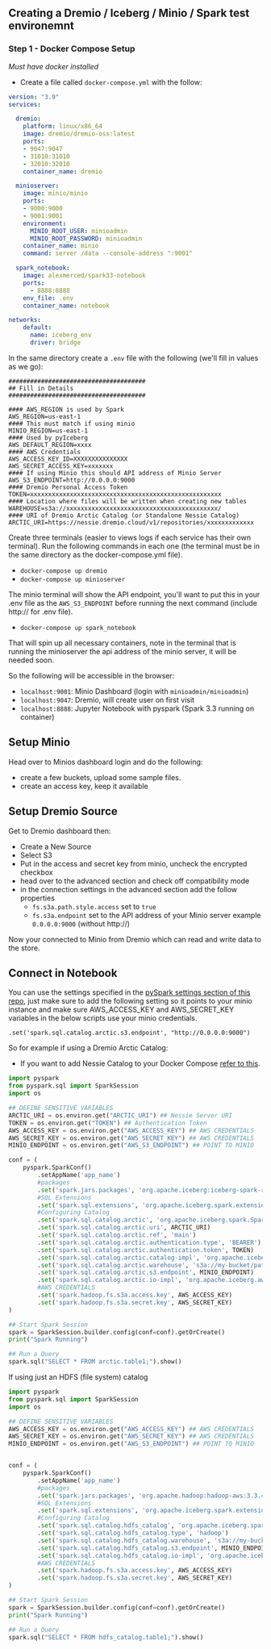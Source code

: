 ## Creating a Dremio / Iceberg / Minio / Spark test environemnt

### Step 1 - Docker Compose Setup

_Must have docker installed_

- Create a file called `docker-compose.yml` with the follow:

```yml
version: "3.9"
services:

  dremio:
    platform: linux/x86_64
    image: dremio/dremio-oss:latest
    ports: 
    - 9047:9047
    - 31010:31010
    - 32010:32010
    container_name: dremio

  minioserver:
    image: minio/minio
    ports:
    - 9000:9000
    - 9001:9001
    environment:
      MINIO_ROOT_USER: minioadmin
      MINIO_ROOT_PASSWORD: minioadmin
    container_name: minio
    command: server /data --console-address ":9001"

  spark_notebook:
    image: alexmerced/spark33-notebook
    ports: 
      - 8888:8888
    env_file: .env
    container_name: notebook

networks:
    default:
      name: iceberg_env
      driver: bridge
```

In the same directory create a `.env` file with the following (we'll fill in values as we go):

```env
######################################
## Fill in Details
######################################

#### AWS_REGION is used by Spark
AWS_REGION=us-east-1
#### This must match if using minio
MINIO_REGION=us-east-1
#### Used by pyIceberg
AWS_DEFAULT_REGION=xxxx
#### AWS Credentials
AWS_ACCESS_KEY_ID=XXXXXXXXXXXXXXX
AWS_SECRET_ACCESS_KEY=xxxxxxx
#### If using Minio this should API address of Minio Server
AWS_S3_ENDPOINT=http://0.0.0.0:9000
#### Dremio Personal Access Token
TOKEN=xxxxxxxxxxxxxxxxxxxxxxxxxxxxxxxxxxxxxxxxxxxxxxxxxxxxx
#### Location where files will be written when creating new tables
WAREHOUSE=s3a://xxxxxxxxxxxxxxxxxxxxxxxxxxxxxxxxxxxxxxxxxx/
#### URI of Dremio Arctic Catalog (or Standalone Nessie Catalog)
ARCTIC_URI=https://nessie.dremio.cloud/v1/repositories/xxxxxxxxxxxxx
```


Create three terminals (easier to views logs if each service has their own terminal). Run the following commands in each one (the terminal must be in the same directory as the docker-compose.yml file).

- `docker-compose up dremio`
- `docker-compose up minioserver`

The minio terminal will show the API endpoint, you'll want to put this in your .env file as the `AWS_S3_ENDPOINT` before running the next command (include http:// for .env file).

- `docker-compose up spark_notebook`

That will spin up all necessary containers, note in the terminal that is running the minioserver the api address of the minio server, it will be needed soon.

So the following will be accessible in the browser:
- `localhost:9001`: Minio Dashboard (login with `minioadmin/minioadmin`)
- `localhost:9047`: Dremio, will create user on first visit
- `localhost:8888`: Jupyter Notebook with pyspark (Spark 3.3 running on container)

## Setup Minio

Head over to Minios dashboard login and do the following:

- create a few buckets, upload some sample files.
- create an access key, keep it available

## Setup Dremio Source

Get to Dremio dashboard then:

- Create a New Source
- Select S3
- Put in the access and secret key from minio, uncheck the encrypted checkbox
- head over to the advanced section and check off compatibility mode
- in the connection settings in the advanced section add the follow properties
  - `fs.s3a.path.style.access` set to `true`
  - `fs.s3a.endpoint` set to the API address of your Minio server example `0.0.0.0:9000` (without http://)

Now your connected to Minio from Dremio which can read and write data to the store.

## Connect in Notebook

You can use the settings specified in the [pySpark settings section of this repo](./icebergpyspark), just make sure to add the following setting so it points to your minio instance and make sure AWS_ACCESS_KEY and AWS_SECRET_KEY variables in the below scripts use your minio credentials.

```
.set('spark.sql.catalog.arctic.s3.endpoint', "http://0.0.0.0:9000")
```

So for example if using a Dremio Arctic Catalog:
* If you want to add Nessie Catalog to your Docker Compose [refer to this](https://github.com/developer-advocacy-dremio/quick-guides-from-dremio/blob/main/nessie-notebook.md).

```py
import pyspark
from pyspark.sql import SparkSession
import os

## DEFINE SENSITIVE VARIABLES
ARCTIC_URI = os.environ.get("ARCTIC_URI") ## Nessie Server URI
TOKEN = os.environ.get("TOKEN") ## Authentication Token
AWS_ACCESS_KEY = os.environ.get("AWS_ACCESS_KEY") ## AWS CREDENTIALS
AWS_SECRET_KEY = os.environ.get("AWS_SECRET_KEY") ## AWS CREDENTIALS
MINIO_ENDPOINT = os.environ.get("AWS_S3_ENDPOINT") ## POINT TO MINIO

conf = (
    pyspark.SparkConf()
        .setAppName('app_name')
  		#packages
        .set('spark.jars.packages', 'org.apache.iceberg:iceberg-spark-runtime-3.3_2.12:1.0.0,org.projectnessie:nessie-spark-extensions-3.3_2.12:0.44.0,software.amazon.awssdk:bundle:2.17.178,software.amazon.awssdk:url-connection-client:2.17.178')
  		#SQL Extensions
        .set('spark.sql.extensions', 'org.apache.iceberg.spark.extensions.IcebergSparkSessionExtensions,org.projectnessie.spark.extensions.NessieSparkSessionExtensions')
  		#Configuring Catalog
        .set('spark.sql.catalog.arctic', 'org.apache.iceberg.spark.SparkCatalog')
        .set('spark.sql.catalog.arctic.uri', ARCTIC_URI)
        .set('spark.sql.catalog.arctic.ref', 'main')
        .set('spark.sql.catalog.arctic.authentication.type', 'BEARER')
        .set('spark.sql.catalog.arctic.authentication.token', TOKEN)
        .set('spark.sql.catalog.arctic.catalog-impl', 'org.apache.iceberg.nessie.NessieCatalog')
        .set('spark.sql.catalog.arctic.warehouse', 's3a://my-bucket/path/')
        .set('spark.sql.catalog.arctic.s3.endpoint', MINIO_ENDPOINT)
        .set('spark.sql.catalog.arctic.io-impl', 'org.apache.iceberg.aws.s3.S3FileIO')
  		#AWS CREDENTIALS
        .set('spark.hadoop.fs.s3a.access.key', AWS_ACCESS_KEY)
        .set('spark.hadoop.fs.s3a.secret.key', AWS_SECRET_KEY)
)

## Start Spark Session
spark = SparkSession.builder.config(conf=conf).getOrCreate()
print("Spark Running")

## Run a Query
spark.sql("SELECT * FROM arctic.table1;").show()
```

If using just an HDFS (file system) catalog

```py
import pyspark
from pyspark.sql import SparkSession
import os

## DEFINE SENSITIVE VARIABLES
AWS_ACCESS_KEY = os.environ.get("AWS_ACCESS_KEY") ## AWS CREDENTIALS
AWS_SECRET_KEY = os.environ.get("AWS_SECRET_KEY") ## AWS CREDENTIALS
MINIO_ENDPOINT = os.environ.get("AWS_S3_ENDPOINT") ## POINT TO MINIO


conf = (
    pyspark.SparkConf()
        .setAppName('app_name')
  		#packages
        .set('spark.jars.packages', 'org.apache.hadoop:hadoop-aws:3.3.4,org.apache.iceberg:iceberg-spark-runtime-3.3_2.12:1.0.0,software.amazon.awssdk:bundle:2.17.178,software.amazon.awssdk:url-connection-client:2.17.178')
  		#SQL Extensions
        .set('spark.sql.extensions', 'org.apache.iceberg.spark.extensions.IcebergSparkSessionExtensions')
  		#Configuring Catalog
        .set('spark.sql.catalog.hdfs_catalog', 'org.apache.iceberg.spark.SparkCatalog')
        .set('spark.sql.catalog.hdfs_catalog.type', 'hadoop')
        .set('spark.sql.catalog.hdfs_catalog.warehouse', 's3a://my-bucket/path/')
        .set('spark.sql.catalog.hdfs_catalog.s3.endpoint', MINIO_ENDPOINT)
        .set('spark.sql.catalog.hdfs_catalog.io-impl', 'org.apache.iceberg.aws.s3.S3FileIO')
  		#AWS CREDENTIALS
        .set('spark.hadoop.fs.s3a.access.key', AWS_ACCESS_KEY)
        .set('spark.hadoop.fs.s3a.secret.key', AWS_SECRET_KEY)
)

## Start Spark Session
spark = SparkSession.builder.config(conf=conf).getOrCreate()
print("Spark Running")

## Run a Query
spark.sql("SELECT * FROM hdfs_catalog.table1;").show()
```
